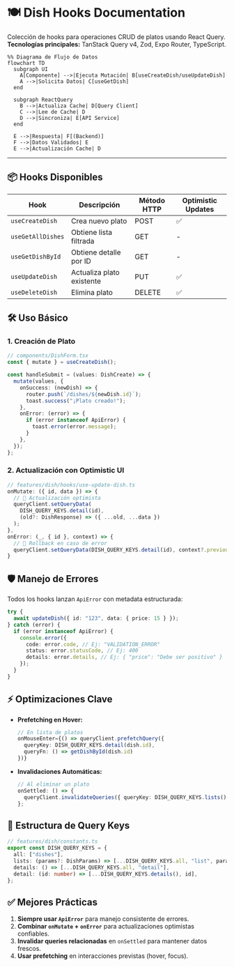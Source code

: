 # 🍽️ Dish Hooks Documentation

Colección de hooks para operaciones CRUD de platos usando React Query.  
**Tecnologías principales:** TanStack Query v4, Zod, Expo Router, TypeScript.

```mermaid
%% Diagrama de Flujo de Datos
flowchart TD
  subgraph UI
    A[Componente] -->|Ejecuta Mutación| B[useCreateDish/useUpdateDish]
    A -->|Solicita Datos| C[useGetDish]
  end

  subgraph ReactQuery
    B -->|Actualiza Cache| D[Query Client]
    C -->|Lee de Cache| D
    D -->|Sincroniza| E[API Service]
  end

  E -->|Respuesta| F[(Backend)]
  F -->|Datos Validados| E
  E -->|Actualización Cache| D
```

---

## 📦 Hooks Disponibles

| Hook              | Descripción               | Método HTTP | Optimistic Updates |
| ----------------- | ------------------------- | ----------- | ------------------ |
| `useCreateDish`   | Crea nuevo plato          | POST        | ✅                 |
| `useGetAllDishes` | Obtiene lista filtrada    | GET         | -                  |
| `useGetDishById`  | Obtiene detalle por ID    | GET         | -                  |
| `useUpdateDish`   | Actualiza plato existente | PUT         | ✅                 |
| `useDeleteDish`   | Elimina plato             | DELETE      | ✅                 |

## 🛠 Uso Básico

### 1. Creación de Plato

```typescript
// components/DishForm.tsx
const { mutate } = useCreateDish();

const handleSubmit = (values: DishCreate) => {
  mutate(values, {
    onSuccess: (newDish) => {
      router.push(`/dishes/${newDish.id}`);
      toast.success("¡Plato creado!");
    },
    onError: (error) => {
      if (error instanceof ApiError) {
        toast.error(error.message);
      }
    },
  });
};
```

### 2. Actualización con Optimistic UI

```typescript
// features/dish/hooks/use-update-dish.ts
onMutate: ({ id, data }) => {
  // 🚀 Actualización optimista
  queryClient.setQueryData(
    DISH_QUERY_KEYS.detail(id),
    (old?: DishResponse) => ({ ...old, ...data })
  );
},
onError: (_, { id }, context) => {
  // 🔄 Rollback en caso de error
  queryClient.setQueryData(DISH_QUERY_KEYS.detail(id), context?.previous);
}
```

## 🛡 Manejo de Errores

Todos los hooks lanzan `ApiError` con metadata estructurada:

```typescript
try {
  await updateDish({ id: "123", data: { price: 15 } });
} catch (error) {
  if (error instanceof ApiError) {
    console.error({
      code: error.code, // Ej: "VALIDATION_ERROR"
      status: error.statusCode, // Ej: 400
      details: error.details, // Ej: { "price": "Debe ser positivo" }
    });
  }
}
```

## ⚡ Optimizaciones Clave

- **Prefetching en Hover:**
  ```typescript
  // En lista de platos
  onMouseEnter={() => queryClient.prefetchQuery({
    queryKey: DISH_QUERY_KEYS.detail(dish.id),
    queryFn: () => getDishById(dish.id)
  })}
  ```
- **Invalidaciones Automáticas:**
  ```typescript
  // Al eliminar un plato
  onSettled: () => {
    queryClient.invalidateQueries({ queryKey: DISH_QUERY_KEYS.lists() });
  };
  ```

## 🧩 Estructura de Query Keys

```typescript
// features/dish/constants.ts
export const DISH_QUERY_KEYS = {
  all: ["dishes"],
  lists: (params?: DishParams) => [...DISH_QUERY_KEYS.all, "list", params],
  details: () => [...DISH_QUERY_KEYS.all, "detail"],
  detail: (id: number) => [...DISH_QUERY_KEYS.details(), id],
};
```

## ✅ Mejores Prácticas

1. **Siempre usar `ApiError`** para manejo consistente de errores.
2. **Combinar `onMutate` + `onError`** para actualizaciones optimistas confiables.
3. **Invalidar queries relacionadas** en `onSettled` para mantener datos frescos.
4. **Usar prefetching** en interacciones previstas (hover, focus).
